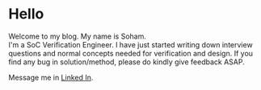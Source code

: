 # Hello

Welcome to my blog. My name is Soham.<br>
I'm a SoC Verification Engineer.
I have just started writing down interview questions and normal concepts needed for verification and design.
If you find any bug in solution/method, please do kindly give feedback ASAP.

Message me in [Linked In](https://www.linkedin.com/in/sohammn).
